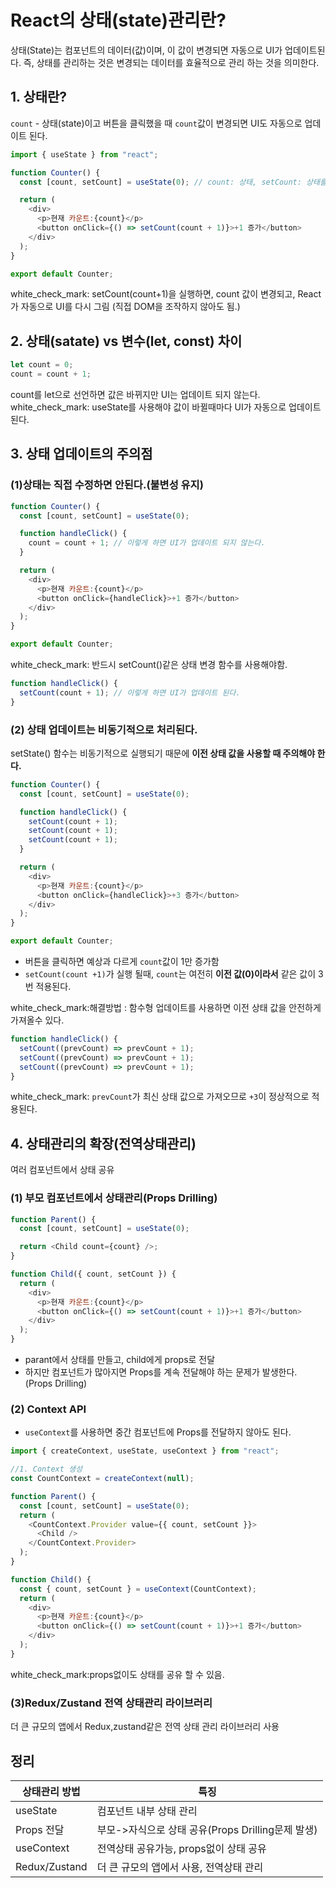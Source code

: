# React의 상태(state)관리란?

상태(State)는 컴포넌트의 데이터(값)이며, 이 값이 변경되면 자동으로 UI가 업데이트된다. 즉, 상태를 관리하는 것은 변경되는 데이터를 효율적으로 관리 하는 것을 의미한다.

## 1. 상태란?

`count` - 상태(state)이고 버튼을 클릭했을 때 `count`값이 변경되면 UI도 자동으로 업데이트 된다.

```javascript
import { useState } from "react";

function Counter() {
  const [count, setCount] = useState(0); // count: 상태, setCount: 상태를 변경하는 함수

  return (
    <div>
      <p>현재 카운트:{count}</p>
      <button onClick={() => setCount(count + 1)}>+1 증가</button>
    </div>
  );
}

export default Counter;
```

white_check_mark: setCount(count+1)을 실행하면, count 값이 변경되고, React가 자동으로 UI를 다시 그림 (직접 DOM을 조작하지 않아도 됨.)

## 2. 상태(satate) vs 변수(let, const) 차이

```javascript
let count = 0;
count = count + 1;
```

count를 let으로 선언하면 값은 바뀌지만 UI는 업데이트 되지 않는다.
white_check_mark: useState를 사용해야 값이 바뀔때마다 UI가 자동으로 업데이트된다.

## 3. 상태 업데이트의 주의점

### (1)상태는 직접 수정하면 안된다.(불변성 유지)

```javascript
function Counter() {
  const [count, setCount] = useState(0);

  function handleClick() {
    count = count + 1; // 이렇게 하면 UI가 업데이트 되지 않는다.
  }

  return (
    <div>
      <p>현재 카운트:{count}</p>
      <button onClick={handleClick}>+1 증가</button>
    </div>
  );
}

export default Counter;
```

white_check_mark: 반드시 setCount()같은 상태 변경 함수를 사용해야함.

```javascript
function handleClick() {
  setCount(count + 1); // 이렇게 하면 UI가 업데이트 된다.
}
```

### (2) 상태 업데이트는 비동기적으로 처리된다.

setState() 함수는 비동기적으로 실행되기 때문에 **이전 상태 값을 사용할 때 주의해야 한다.**

```javascript
function Counter() {
  const [count, setCount] = useState(0);

  function handleClick() {
    setCount(count + 1);
    setCount(count + 1);
    setCount(count + 1);
  }

  return (
    <div>
      <p>현재 카운트:{count}</p>
      <button onClick={handleClick}>+3 증가</button>
    </div>
  );
}

export default Counter;
```

- 버튼을 클릭하면 예상과 다르게 `count`값이 1만 증가함
- `setCount(count +1)`가 실행 될때, `count`는 여전히 **이전 값(0)이라서** 같은 값이 3번 적용된다.

white_check_mark:해결방법 : 함수형 업데이트를 사용하면 이전 상태 값을 안전하게 가져올수 있다.

```javascript
function handleClick() {
  setCount((prevCount) => prevCount + 1);
  setCount((prevCount) => prevCount + 1);
  setCount((prevCount) => prevCount + 1);
}
```

white_check_mark: `prevCount`가 최신 상태 값으로 가져오므로 `+3`이 정상적으로 적용된다.

## 4. 상태관리의 확장(전역상태관리)

여러 컴포넌트에서 상태 공유

### (1) 부모 컴포넌트에서 상태관리(Props Drilling)

```javascript
function Parent() {
  const [count, setCount] = useState(0);

  return <Child count={count} />;
}

function Child({ count, setCount }) {
  return (
    <div>
      <p>현재 카운트:{count}</p>
      <button onClick={() => setCount(count + 1)}>+1 증가</button>
    </div>
  );
}
```

- parant에서 상태를 만들고, child에게 props로 전달
- 하지만 컴포넌트가 많아지면 Props를 계속 전달해야 하는 문제가 발생한다. (Props Drilling)

### (2) Context API

- `useContext`를 사용하면 중간 컴포넌트에 Props를 전달하지 않아도 된다.

```javascript
import { createContext, useState, useContext } from "react";

//1. Context 생성
const CountContext = createContext(null);

function Parent() {
  const [count, setCount] = useState(0);
  return (
    <CountContext.Provider value={{ count, setCount }}>
      <Child />
    </CountContext.Provider>
  );
}

function Child() {
  const { count, setCount } = useContext(CountContext);
  return (
    <div>
      <p>현재 카운트:{count}</p>
      <button onClick={() => setCount(count + 1)}>+1 증가</button>
    </div>
  );
}
```

white_check_mark:props없이도 상태를 공유 할 수 있음.

### (3)Redux/Zustand 전역 상태관리 라이브러리

더 큰 규모의 앱에서 Redux,zustand같은 전역 상태 관리 라이브러리 사용

## 정리

| 상태관리 방법 | 특징                                              |
| ------------- | ------------------------------------------------- |
| useState      | 컴포넌트 내부 상태 관리                           |
| Props 전달    | 부모->자식으로 상태 공유(Props Drilling문제 발생) |
| useContext    | 전역상태 공유가능, props없이 상태 공유            |
| Redux/Zustand | 더 큰 규모의 앱에서 사용, 전역상태 관리           |
